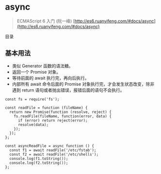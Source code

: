 # async

> ECMAScript 6 入门 (阮一峰) [http://es6.ruanyifeng.com/#docs/async](http://es6.ruanyifeng.com/#docs/async)

目录



## 基本用法

- 类似 Generator 函数的语法糖。
- 返回一个 Promise 对象。
- 等待前面的 await 执行完，再向后执行。
- 内部所有 await 命令后面的 Promise 对象执行完，才会发生状态改变，除非遇到 return 语句或者抛出错误，报错后面的语句不会执行。

```
const fs = require('fs');

const readFile = function (fileName) {
  return new Promise(function (resolve, reject) {
    fs.readFile(fileName, function(error, data) {
      if (error) return reject(error);
      resolve(data);
    });
  });
};

const asyncReadFile = async function () {
  const f1 = await readFile('/etc/fstab');
  const f2 = await readFile('/etc/shells');
  console.log(f1.toString());
  console.log(f2.toString());
};
```
